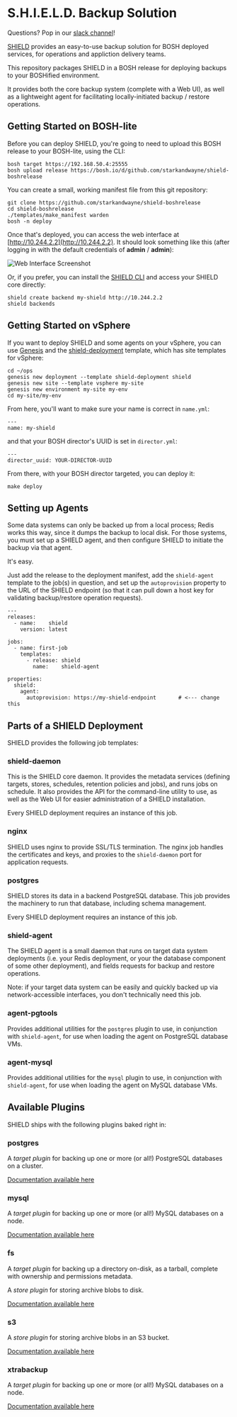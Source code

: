 S.H.I.E.L.D. Backup Solution
============================

Questions? Pop in our [slack channel](https://cloudfoundry.slack.com/messages/shield/)!

[SHIELD][shield] provides an easy-to-use backup solution for BOSH
deployed services, for operations and appliction delivery teams.

This repository packages SHIELD in a BOSH release for deploying
backups to your BOSHified environment.

It provides both the core backup system (complete with a Web UI),
as well as a lightweight agent for facilitating locally-initiated
backup / restore operations.

Getting Started on BOSH-lite
----------------------------

Before you can deploy SHIELD, you're going to need to upload this
BOSH release to your BOSH-lite, using the CLI:

    bosh target https://192.168.50.4:25555
    bosh upload release https://bosh.io/d/github.com/starkandwayne/shield-boshrelease

You can create a small, working manifest file from this git
repository:

    git clone https://github.com/starkandwayne/shield-boshrelease
    cd shield-boshrelease
    ./templates/make_manifest warden
    bosh -n deploy

Once that's deployed, you can access the web interface at
[http://10.244.2.2](http://10.244.2.2).  It should look something
like this (after logging in with the default credentials of **admin** /
**admin**):

![Web Interface Screenshot][screen1]

Or, if you prefer, you can install the [SHIELD CLI][cli-dl] and
access your SHIELD core directly:

    shield create backend my-shield http://10.244.2.2
    shield backends


Getting Started on vSphere
--------------------------

If you want to deploy SHIELD and some agents on your vSphere,
you can use [Genesis][genesis] and the [shield-deployment][tpl]
template, which has site templates for vSphere:

    cd ~/ops
    genesis new deployment --template shield-deployment shield
    genesis new site --template vsphere my-site
    genesis new environment my-site my-env
    cd my-site/my-env

From here, you'll want to make sure your name is correct in
`name.yml`:

    ---
    name: my-shield

and that your BOSH director's UUID is set in `director.yml`:

    ---
    director_uuid: YOUR-DIRECTOR-UUID

From there, with your BOSH director targeted, you can deploy it:

    make deploy


Setting up Agents
-----------------

Some data systems can only be backed up from a local process;
Redis works this way, since it dumps the backup to local disk.
For those systems, you must set up a SHIELD agent, and then
configure SHIELD to initiate the backup via that agent.

It's easy.

Just add the release to the deployment manifest, add the
`shield-agent` template to the job(s) in question, and set up the
`autoprovision` property to the URL of the SHIELD
endpoint (so that it can pull down a host key for validating
backup/restore operation requests).

    ---
    releases:
      - name:    shield
        version: latest

    jobs:
      - name: first-job
        templates:
          - release: shield
            name:    shield-agent

    properties:
      shield:
        agent:
          autoprovision: https://my-shield-endpoint       # <--- change this


Parts of a SHIELD Deployment
----------------------------

SHIELD provides the following job templates:

### shield-daemon

This is the SHIELD core daemon.  It provides the metadata services
(defining targets, stores, schedules, retention policies and jobs),
and runs jobs on schedule.  It also provides the API for the
command-line utility to use, as well as the Web UI for easier
administration of a SHIELD installation.

Every SHIELD deployment requires an instance of this job.

### nginx

SHIELD uses nginx to provide SSL/TLS termination.  The nginx job
handles the certificates and keys, and proxies to the
`shield-daemon` port for application requests.

### postgres

SHIELD stores its data in a backend PostgreSQL database.  This job
provides the machinery to run that database, including schema
management.

Every SHIELD deployment requires an instance of this job.

### shield-agent

The SHIELD agent is a small daemon that runs on target data system
deployments (i.e. your Redis deployment, or your the database
component of some other deployment), and fields requests for
backup and restore operations.

Note: if your target data system can be easily and quickly backed
up via network-accessible interfaces, you don't technically need
this job.

### agent-pgtools

Provides additional utilities for the `postgres` plugin to use, in
conjunction with `shield-agent`, for use when loading the agent on
PostgreSQL database VMs.

### agent-mysql

Provides additional utilities for the `mysql` plugin to use, in
conjunction with `shield-agent`, for use when loading the agent on
MySQL database VMs.

Available Plugins
-----------------

SHIELD ships with the following plugins baked right in:

### postgres

A _target plugin_ for backing up one or more (or all!) PostgreSQL
databases on a cluster.

[Documentation available here][plugin-postgres-docs]

### mysql

A _target plugin_ for backing up one or more (or all!) MySQL
databases on a node.

[Documentation available here][plugin-mysql-docs]

### fs

A _target plugin_ for backing up a directory on-disk, as a
tarball, complete with ownership and permissions metadata.

A _store plugin_ for storing archive blobs to disk.

[Documentation available here][plugin-fs-docs]

### s3

A _store plugin_ for storing archive blobs in an S3 bucket.

[Documentation available here][plugin-s3-docs]

### xtrabackup

A _target plugin_ for backing up one or more (or all!) MySQL
databases on a node.

[Documentation available here][plugin-xtrabackup-docs]



[shield]:  https://github.com/starkandwayne/shield
[screen1]: https://raw.githubusercontent.com/starkandwayne/shield-boshrelease/master/doc/webui.png
[tpl]:     https://github.com/starkandwayne/shield-deployment
[genesis]: https://github.com/starkandwayne/genesis
[cli-dl]:  https://github.com/starkandwayne/shield

[plugin-postgres-docs]: https://godoc.org/github.com/starkandwayne/shield/plugin/postgres
[plugin-mysql-docs]:    https://godoc.org/github.com/starkandwayne/shield/plugin/mysql
[plugin-fs-docs]:       https://godoc.org/github.com/starkandwayne/shield/plugin/fs
[plugin-s3-docs]:       https://godoc.org/github.com/starkandwayne/shield/plugin/s3
[plugin-xtrabackup-docs]:       https://godoc.org/github.com/starkandwayne/shield/plugin/xtrabackup
